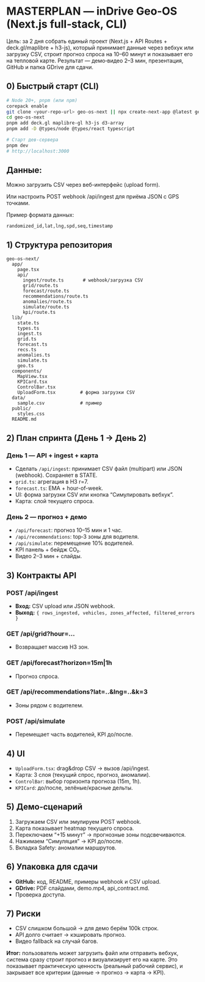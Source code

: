 # MASTERPLAN — inDrive Geo‑OS (Next.js full‑stack, CLI)

Цель: за 2 дня собрать единый проект (Next.js + API Routes + deck.gl/maplibre + h3-js), который принимает данные через вебхук или загрузку CSV, строит прогноз спроса на 10–60 минут и показывает его на тепловой карте. Результат — демо‑видео 2–3 мин, презентация, GitHub и папка GDrive для сдачи.

## 0) Быстрый старт (CLI)

```bash
# Node 20+, pnpm (или npm)
corepack enable
git clone <your-repo-url> geo-os-next || npx create-next-app @latest geo-os-next --ts --app --eslint
cd geo-os-next
pnpm add deck.gl maplibre-gl h3-js d3-array
pnpm add -D @types/node @types/react typescript

# Старт дев-сервера
pnpm dev
# http://localhost:3000
```

## Данные:

Можно загрузить CSV через веб-интерфейс (upload form).

Или настроить POST webhook /api/ingest для приёма JSON с GPS точками.

Пример формата данных:

`randomized_id,lat,lng,spd,seq,timestamp`

## 1) Структура репозитория

```
geo-os-next/
  app/
    page.tsx
    api/
      ingest/route.ts       # webhook/загрузка CSV
      grid/route.ts
      forecast/route.ts
      recommendations/route.ts
      anomalies/route.ts
      simulate/route.ts
      kpi/route.ts
  lib/
    state.ts
    types.ts
    ingest.ts
    grid.ts
    forecast.ts
    recs.ts
    anomalies.ts
    simulate.ts
    geo.ts
  components/
    MapView.tsx
    KPICard.tsx
    ControlBar.tsx
    UploadForm.tsx         # форма загрузки CSV
  data/
    sample.csv             # пример
  public/
    styles.css
  README.md
```

## 2) План спринта (День 1 → День 2)

### День 1 — API + ingest + карта

- Сделать `/api/ingest`: принимает CSV файл (multipart) или JSON (webhook). Сохраняет в STATE.
- `grid.ts`: агрегация в H3 r=7.
- `forecast.ts`: EMA + hour-of-week.
- UI: форма загрузки CSV или кнопка “Симулировать вебхук”.
- Карта: слой текущего спроса.

### День 2 — прогноз + демо

- `/api/forecast`: прогноз 10–15 мин и 1 час.
- `/api/recommendations`: top‑3 зоны для водителя.
- `/api/simulate`: перемещение 10% водителей.
- KPI панель + бейдж CO₂.
- Видео 2–3 мин + слайды.

## 3) Контракты API

### POST /api/ingest

- **Вход:** CSV upload или JSON webhook.
- **Выход:** `{ rows_ingested, vehicles, zones_affected, filtered_errors }`

### GET /api/grid?hour=...

- Возвращает массив H3 зон.

### GET /api/forecast?horizon=15m|1h

- Прогноз спроса.

### GET /api/recommendations?lat=..&lng=..&k=3

- Зоны рядом с водителем.

### POST /api/simulate

- Перемещает часть водителей, KPI до/после.

## 4) UI

- `UploadForm.tsx`: drag&drop CSV → вызов /api/ingest.
- Карта: 3 слоя (текущий спрос, прогноз, аномалии).
- `ControlBar`: выбор горизонта прогноза (15m, 1h).
- `KPICard`: до/после, зелёные/красные дельты.

## 5) Демо-сценарий

1. Загружаем CSV или эмулируем POST webhook.
2. Карта показывает heatmap текущего спроса.
3. Переключаем “+15 минут” → прогнозные зоны подсвечиваются.
4. Нажимаем “Симуляция” → KPI до/после.
5. Вкладка Safety: аномалии маршрутов.

## 6) Упаковка для сдачи

- **GitHub:** код, README, примеры webhook и CSV upload.
- **GDrive:** PDF слайдами, demo.mp4, api_contract.md.
- Проверка доступа.

## 7) Риски

- CSV слишком большой → для демо берём 100k строк.
- API долго считает → кэшировать прогноз.
- Видео fallback на случай багов.

**Итог:** пользователь может загрузить файл или отправить вебхук, система сразу строит прогноз и визуализирует его на карте. Это показывает практическую ценность (реальный рабочий сервис), и закрывает все критерии (данные → прогноз → карта → KPI).
